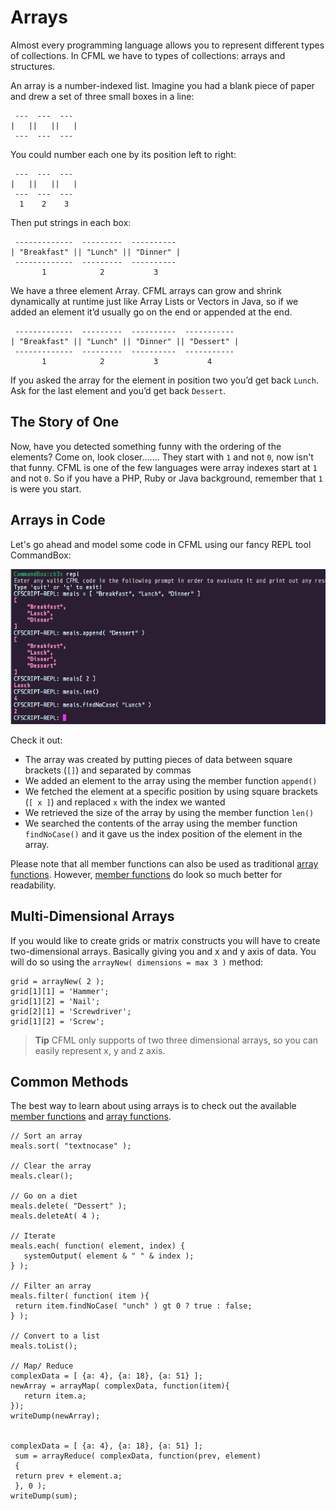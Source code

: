 # Arrays

Almost every programming language allows you to represent different types of collections.  In CFML we have to types of collections: arrays and structures.

An array is a number-indexed list. Imagine you had a blank piece of paper and drew a set of three small boxes in a line:


```
 ---  ---  ---
|   ||   ||   |
 ---  ---  ---
```

You could number each one by its position left to right:

```
 ---  ---  ---
|   ||   ||   |
 ---  ---  ---
  1    2    3
```

Then put strings in each box:

```
 -------------  ---------  ----------
| "Breakfast" || "Lunch" || "Dinner" |
 -------------  ---------  ----------
       1            2           3
```

We have a three element Array. CFML arrays can grow and shrink dynamically at runtime just like Array Lists or Vectors in Java, so if we added an element it’d usually go on the end or appended at the end.

```
 -------------  ---------  ----------  -----------
| "Breakfast" || "Lunch" || "Dinner" || "Dessert" |
 -------------  ---------  ----------  -----------
       1            2           3           4
```

If you asked the array for the element in position two you’d get back `Lunch`. Ask for the last element and you’d get back `Dessert`.

## The Story of One

Now, have you detected something funny with the ordering of the elements? Come on, look closer....... They start with `1` and not `0`, now isn't that funny.  CFML is one of the few languages were array indexes start at `1` and not `0`.  So if you have a PHP, Ruby or Java background, remember that `1` is were you start.

## Arrays in Code

Let's go ahead and model some code in CFML using our fancy REPL tool CommandBox:

![](/assets/arrays_in_code.png)

Check it out:

* The array was created by putting pieces of data between square brackets (`[]`) and separated by commas
* We added an element to the array using the member function `append()`
* We fetched the element at a specific position by using square brackets (`[ x ]`) and replaced `x` with the index we wanted
* We retrieved the size of the array by using the member function `len()`
* We searched the contents of the array using the member function `findNoCase()` and it gave us the index position of the element in the array.

Please note that all member functions can also be used as traditional [array functions](https://cfdocs.org/array-functions). However, [member functions](https://cfdocs.org/member) do look so much better for readability.

## Multi-Dimensional Arrays

If you would like to create grids or matrix constructs you will have to create two-dimensional arrays.  Basically giving you and x and y axis of data.  You will do so using the `arrayNew( dimensions = max 3 )` method:

```
grid = arrayNew( 2 );
grid[1][1] = 'Hammer';
grid[1][2] = 'Nail';
grid[2][1] = 'Screwdriver';
grid[1][2] = 'Screw';
```

> **Tip** CFML only supports of two three dimensional arrays, so you can easily represent x, y and z axis.


## Common Methods

The best way to learn about using arrays is to check out the available [member functions](https://cfdocs.org/member)  and [array functions](https://cfdocs.org/array-functions).

```
// Sort an array
meals.sort( "textnocase" );

// Clear the array
meals.clear();

// Go on a diet
meals.delete( "Dessert" );
meals.deleteAt( 4 );

// Iterate
meals.each( function( element, index) {
   systemOutput( element & " " & index );
} );

// Filter an array
meals.filter( function( item ){
 return item.findNoCase( "unch" ) gt 0 ? true : false;
} );

// Convert to a list
meals.toList();

// Map/ Reduce
complexData = [ {a: 4}, {a: 18}, {a: 51} ];
newArray = arrayMap( complexData, function(item){
   return item.a;
});
writeDump(newArray);


complexData = [ {a: 4}, {a: 18}, {a: 51} ]; 
 sum = arrayReduce( complexData, function(prev, element) 
 { 
 return prev + element.a; 
 }, 0 ); 
writeDump(sum); 
```
